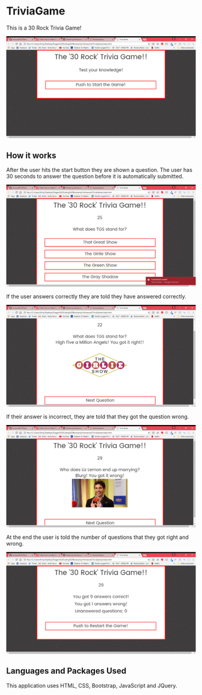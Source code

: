 # TriviaGame


This is a 30 Rock Trivia Game!

![trivia](./assets/images/screen/triviaIntro.png)


## How it works

After the user hits the start button they are shown a question. The user has 30 seconds to answer the question before it is automatically submitted. 

![trivia](./assets/images/screen/triviaQuestion.png)

If the user answers correctly they are told they have answered correctly.

![trivia](./assets/images/screen/triviaCorrect.png)

If their answer is incorrect, they are told that they got the question wrong.

![trivia](./assets/images/screen/triviaIncorrect.png)

At the end the user is told the number of questions that they got right and wrong.

![trivia](./assets/images/screen/triviaEnd.png)


## Languages and Packages Used

This application uses HTML, CSS, Bootstrap, JavaScript and JQuery.

